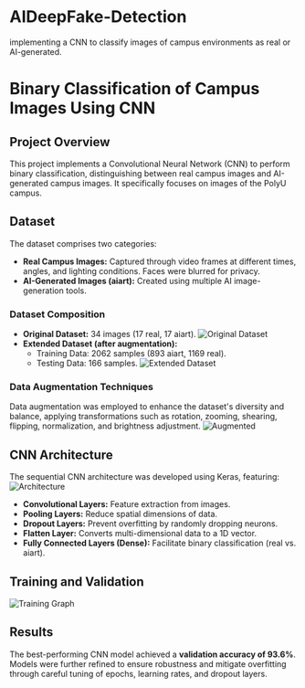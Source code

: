 # AIDeepFake-Detection
implementing a CNN to classify images of campus environments as real or AI-generated.

# Binary Classification of Campus Images Using CNN

## Project Overview
This project implements a Convolutional Neural Network (CNN) to perform binary classification, distinguishing between real campus images and AI-generated campus images. It specifically focuses on images of the PolyU campus.

## Dataset
The dataset comprises two categories:
- **Real Campus Images:** Captured through video frames at different times, angles, and lighting conditions. Faces were blurred for privacy.
- **AI-Generated Images (aiart):** Created using multiple AI image-generation tools.

### Dataset Composition
- **Original Dataset:** 34 images (17 real, 17 aiart).
![Original Dataset](https://github.com/user-attachments/assets/6a685696-7fb7-4bae-b5e1-d97496c5278f)
- **Extended Dataset (after augmentation):** 
  - Training Data: 2062 samples (893 aiart, 1169 real).
  - Testing Data: 166 samples.
 ![Extended Dataset](https://github.com/user-attachments/assets/fca4f6a2-6e27-471e-b6eb-5aa908d33c5a)


### Data Augmentation Techniques
Data augmentation was employed to enhance the dataset's diversity and balance, applying transformations such as rotation, zooming, shearing, flipping, normalization, and brightness adjustment.
![Augmented](https://github.com/user-attachments/assets/0b3fa597-465e-458e-9d17-40163ea8ba7d)


## CNN Architecture
The sequential CNN architecture was developed using Keras, featuring:
![Architecture](https://github.com/user-attachments/assets/eae7b589-56ab-4aba-be4d-e4d5fd9f3a4f)

- **Convolutional Layers:** Feature extraction from images.
- **Pooling Layers:** Reduce spatial dimensions of data.
- **Dropout Layers:** Prevent overfitting by randomly dropping neurons.
- **Flatten Layer:** Converts multi-dimensional data to a 1D vector.
- **Fully Connected Layers (Dense):** Facilitate binary classification (real vs. aiart).

## Training and Validation
![Training Graph](https://github.com/user-attachments/assets/1241f70b-c336-4e71-906d-f8f8777777ee)


## Results
The best-performing CNN model achieved a **validation accuracy of 93.6%**. Models were further refined to ensure robustness and mitigate overfitting through careful tuning of epochs, learning rates, and dropout layers.

